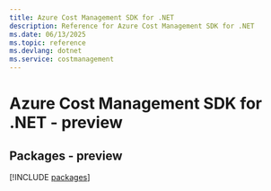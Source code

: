 ```yaml
---
title: Azure Cost Management SDK for .NET
description: Reference for Azure Cost Management SDK for .NET
ms.date: 06/13/2025
ms.topic: reference
ms.devlang: dotnet
ms.service: costmanagement
---
```

# Azure Cost Management SDK for .NET - preview
## Packages - preview
[!INCLUDE [packages](cost-management-index.md)]